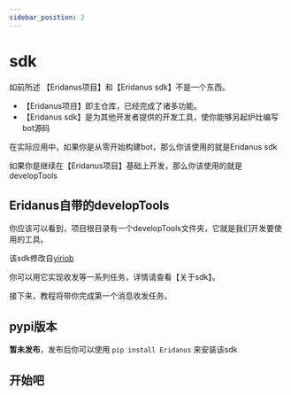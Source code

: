 ```yaml
---
sidebar_position: 2
---
```

# sdk
如前所述
【Eridanus项目】和【Eridanus sdk】不是一个东西。
- 【Eridanus项目】即主仓库，已经完成了诸多功能。
- 【Eridanus sdk】是为其他开发者提供的开发工具，使你能够另起炉灶编写bot源码

在实际应用中，如果你是从零开始构建bot，那么你该使用的就是Eridanus sdk

如果你是继续在【Eridanus项目】基础上开发，那么你该使用的就是developTools
## Eridanus自带的developTools
你应该可以看到，项目根目录有一个developTools文件夹，它就是我们开发要使用的工具。

该sdk修改自[yiriob](https://github.com/YiriMiraiProject/YiriOneBot)

你可以用它实现收发等一系列任务，详情请查看【关于sdk】。

接下来，教程将带你完成第一个消息收发任务。
## pypi版本
**暂未发布**，发布后你可以使用
`pip install Eridanus`
来安装该sdk
## 开始吧